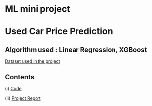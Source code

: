 # ML mini project
# Used Car Price Prediction

## Algorithm used : Linear Regression, XGBoost


<a href="https://github.com/nayanabhi/Used_Car_Price_Prediction/blob/main/train-data.csv" target="_blank" rel="noopener noreferrer">Dataset used in the project</a>

## Contents 

(i) [Code](Used_Car_Price_Pred_Updated.ipynb.ipynb)

(ii) [Project Report](projectReport.pdf)
